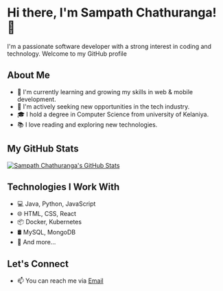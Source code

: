 # Hi there, I'm Sampath Chathuranga! 👋

I'm a passionate software developer with a strong interest in coding and technology. Welcome to my GitHub profile

## About Me

- 🌱 I'm currently learning and growing my skills in web & mobile development.
- 💼 I'm actively seeking new opportunities in the tech industry.
- 🎓 I hold a degree in Computer Science from university of Kelaniya.
- 📚 I love reading and exploring new technologies.

## My GitHub Stats

[![Sampath Chathuranga's GitHub Stats](https://github-readme-stats.vercel.app/api?username=sampy99&show_icons=true&theme=dark)](https://github.com/sampy99)

## Technologies I Work With

- 💻 Java, Python, JavaScript 
- 🌐 HTML, CSS, React
- 📦 Docker, Kubernetes
- 🛢️ MySQL, MongoDB
- 🚀 And more...

## Let's Connect

- 📫 You can reach me via [Email](sampath.chathurangarcg@gmail.com)

